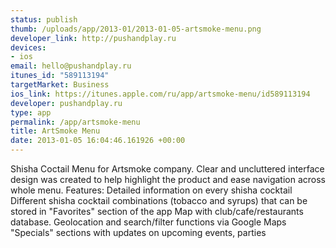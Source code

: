 ```yaml
--- 
status: publish
thumb: /uploads/app/2013-01/2013-01-05-artsmoke-menu.png
developer_link: http://pushandplay.ru
devices: 
- ios
email: hello@pushandplay.ru
itunes_id: "589113194"
targetMarket: Business
ios_link: https://itunes.apple.com/ru/app/artsmoke-menu/id589113194
developer: pushandplay.ru
type: app
permalink: /app/artsmoke-menu
title: ArtSmoke Menu
date: 2013-01-05 16:04:46.161926 +00:00
---
```


Shisha Coctail Menu for Artsmoke company. Clear and uncluttered interface design was created to help highlight the product and ease navigation across whole menu. Features: Detailed information on every shisha cocktail Different shisha cocktail combinations (tobacco and syrups) that can be stored in "Favorites" section of the app Map with club/cafe/restaurants database. Geolocation and search/filter functions via Google Maps "Specials" sections with updates on upcoming events, parties
